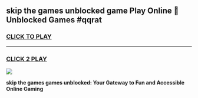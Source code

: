 
## skip the games unblocked game Play Online 👋 Unblocked Games #qqrat
<h3>
<a href="https://premium.freeplayer.one?title=skip_the_games&ref=21F">CLICK TO PLAY</a></h3>
<hr>

<h3>
<a href="https://premium.freeplayer.one?title=skip_the_games&ref=21F">CLICK 2 PLAY</a>
  
</h3>

<a href="https://premium.freeplayer.one?title=skip_the_games&ref=21F/"><img src="https://clearcache.store/games.png"></a>


**skip the games games unblocked: Your Gateway to Fun and Accessible Online Gaming**
